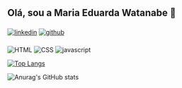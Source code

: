 ## Olá, sou a Maria Eduarda Watanabe 🦄

### 

[![linkedin](https://img.shields.io/badge/LinkedIn-0077B5?style=for-the-badge&logo=linkedin&logoColor=white)](https://www.linkedin.com/in/douglas-santos-developer/)
[![github](https://img.shields.io/badge/GitHub-100000?style=for-the-badge&logo=github&logoColor=white)](https://github.com/gomesrd)

###  


![HTML](https://img.shields.io/badge/HTML5-E34F26?style=for-the-badge&logo=html5&logoColor=white) 
![CSS](https://img.shields.io/badge/CSS3-1572B6?style=for-the-badge&logo=css3&logoColor=white)
![javascript](https://img.shields.io/badge/JavaScript-F7DF1E?style=for-the-badge&logo=javascript&logoColor=black)

[![Top Langs](https://github-readme-stats.vercel.app/api/top-langs/?username=gomesrd)](https://github.com/gomesrd/github-readme-stats)

![Anurag's GitHub stats](https://github-readme-stats.vercel.app/api?username=gomesrd&theme=omni&show_icons=true)
